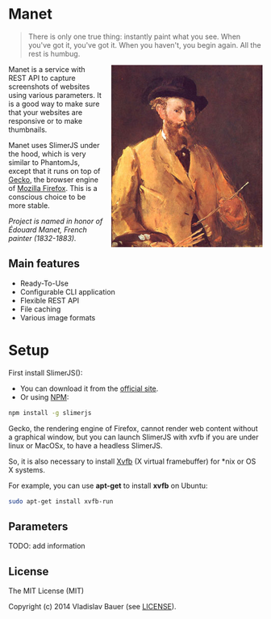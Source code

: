 
# Manet

> There is only one true thing: instantly paint what you see. When you've got it, you've got it. When you haven't, you begin again. All the rest is humbug.

<img align="right" style="margin-left: 15px" src="misc/manet.jpg">

Manet is a service with REST API to capture screenshots of websites using various parameters. It is a good way to make sure that your websites are responsive or to make thumbnails.

Manet uses SlimerJS under the hood, which is very similar to PhantomJs, except that it runs on top of [Gecko](https://developer.mozilla.org/en-US/docs/Mozilla/Gecko), the browser engine of [Mozilla Firefox](https://www.mozilla.org). This is a conscious choice to be more stable.

*Project is named in honor of Édouard Manet, French painter (1832-1883).*


## Main features
* Ready-To-Use
* Configurable CLI application
* Flexible REST API
* File caching
* Various image formats

# Setup

First install SlimerJS():

* You can download it from the [official site](http://slimerjs.org/download.html).
* Or using [NPM](https://www.npmjs.org/):
```bash
npm install -g slimerjs
```

Gecko, the rendering engine of Firefox, cannot render web content without a graphical window,
but you can launch SlimerJS with xvfb if you are under linux or MacOSx, to have a headless SlimerJS.

So, it is also necessary to install [Xvfb](http://en.wikipedia.org/wiki/Xvfb) (X virtual framebuffer) for *nix or OS X systems.

For example, you can use **apt-get** to install **xvfb** on Ubuntu:
```bash
sudo apt-get install xvfb-run
```


## Parameters

TODO: add information


## License

The MIT License (MIT)

Copyright (c) 2014 Vladislav Bauer (see [LICENSE](LICENSE)).
